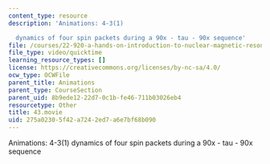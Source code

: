 ```yaml
---
content_type: resource
description: 'Animations: 4-3(1)

  dynamics of four spin packets during a 90x - tau - 90x sequence'
file: /courses/22-920-a-hands-on-introduction-to-nuclear-magnetic-resonance-january-iap-1997/275a02305f42a7242ed7a6e7bf68b090_43.movie
file_type: video/quicktime
learning_resource_types: []
license: https://creativecommons.org/licenses/by-nc-sa/4.0/
ocw_type: OCWFile
parent_title: Animations
parent_type: CourseSection
parent_uid: 8b9ede12-22d7-0c1b-fe46-711b03026eb4
resourcetype: Other
title: 43.movie
uid: 275a0230-5f42-a724-2ed7-a6e7bf68b090
---
```

Animations: 4-3(1)
dynamics of four spin packets during a 90x - tau - 90x sequence
